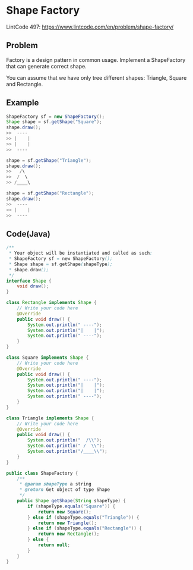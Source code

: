 # Shape Factory

LintCode 497: https://www.lintcode.com/en/problem/shape-factory/

## Problem

Factory is a design pattern in common usage. Implement a ShapeFactory that can generate correct shape.

You can assume that we have only tree different shapes: Triangle, Square and Rectangle.

## Example

```java
ShapeFactory sf = new ShapeFactory();
Shape shape = sf.getShape("Square");
shape.draw();
>>  ----
>> |    |
>> |    |
>>  ----

shape = sf.getShape("Triangle");
shape.draw();
>>   /\
>>  /  \
>> /____\

shape = sf.getShape("Rectangle");
shape.draw();
>>  ----
>> |    |
>>  ----
```

## Code(Java)

```java
/**
 * Your object will be instantiated and called as such:
 * ShapeFactory sf = new ShapeFactory();
 * Shape shape = sf.getShape(shapeType);
 * shape.draw();
 */
interface Shape {
    void draw();
}

class Rectangle implements Shape {
    // Write your code here
    @Override
    public void draw() {
        System.out.println(" ----");
        System.out.println("|    |");
        System.out.println(" ----");
    }
}

class Square implements Shape {
    // Write your code here
    @Override
    public void draw() {
        System.out.println(" ----");
        System.out.println("|    |");
        System.out.println("|    |");
        System.out.println(" ----");
    }
}

class Triangle implements Shape {
    // Write your code here
    @Override
    public void draw() {
        System.out.println("  /\\");
        System.out.println(" /  \\");
        System.out.println("/____\\");
    }
}

public class ShapeFactory {
    /**
     * @param shapeType a string
     * @return Get object of type Shape
     */
    public Shape getShape(String shapeType) {
        if (shapeType.equals("Square")) {
            return new Square();
        } else if (shapeType.equals("Triangle")) {
            return new Triangle();
        } else if (shapeType.equals("Rectangle")) {
            return new Rectangle();
        } else {
            return null;
        }
    }
}
```
